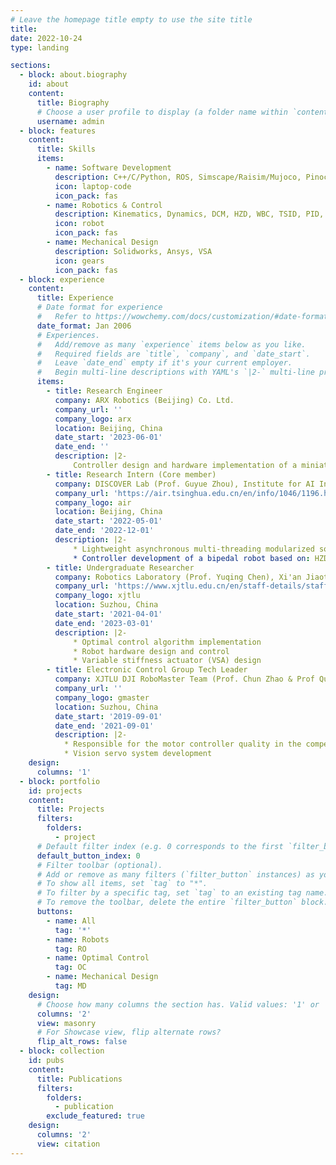```yaml
---
# Leave the homepage title empty to use the site title
title:
date: 2022-10-24
type: landing

sections:
  - block: about.biography
    id: about
    content:
      title: Biography
      # Choose a user profile to display (a folder name within `content/authors/`)
      username: admin
  - block: features
    content:
      title: Skills
      items:
        - name: Software Development
          description: C++/C/Python, ROS, Simscape/Raisim/Mujoco, Pinocchio/OCS2/Acados/OSQP
          icon: laptop-code
          icon_pack: fas
        - name: Robotics & Control
          description: Kinematics, Dynamics, DCM, HZD, WBC, TSID, PID, LQR, MPC, TrajOpt, CLF
          icon: robot
          icon_pack: fas
        - name: Mechanical Design
          description: Solidworks, Ansys, VSA
          icon: gears
          icon_pack: fas
  - block: experience
    content:
      title: Experience
      # Date format for experience
      #   Refer to https://wowchemy.com/docs/customization/#date-format
      date_format: Jan 2006
      # Experiences.
      #   Add/remove as many `experience` items below as you like.
      #   Required fields are `title`, `company`, and `date_start`.
      #   Leave `date_end` empty if it's your current employer.
      #   Begin multi-line descriptions with YAML's `|2-` multi-line prefix.
      items:
        - title: Research Engineer
          company: ARX Robotics (Beijing) Co. Ltd.
          company_url: ''
          company_logo: arx
          location: Beijing, China
          date_start: '2023-06-01'
          date_end: ''
          description: |2-
              Controller design and hardware implementation of a miniature bipedal robot (ARX-6M)
        - title: Research Intern (Core member)
          company: DISCOVER Lab (Prof. Guyue Zhou), Institute for AI Industry Research (AIR), Tsinghua University
          company_url: 'https://air.tsinghua.edu.cn/en/info/1046/1196.htm'
          company_logo: air
          location: Beijing, China
          date_start: '2022-05-01'
          date_end: '2022-12-01'
          description: |2-
              * Lightweight asynchronous multi-threading modularized software system for robotic control usage
              * Controller development of a bipedal robot based on: HZD offline gait library / NMPC online footstep adaptation
        - title: Undergraduate Researcher
          company: Robotics Laboratory (Prof. Yuqing Chen), Xi'an Jiaotong-Liverpool University
          company_url: 'https://www.xjtlu.edu.cn/en/staff-details/staff/yuqing-chen'
          company_logo: xjtlu
          location: Suzhou, China
          date_start: '2021-04-01'
          date_end: '2023-03-01'
          description: |2-
              * Optimal control algorithm implementation
              * Robot hardware design and control
              * Variable stiffness actuator (VSA) design
        - title: Electronic Control Group Tech Leader
          company: XJTLU DJI RoboMaster Team (Prof. Chun Zhao & Prof Quan Zhang), GMaster
          company_url: ''
          company_logo: gmaster
          location: Suzhou, China
          date_start: '2019-09-01'
          date_end: '2021-09-01'
          description: |2-
            * Responsible for the motor controller quality in the competition
            * Vision servo system development
    design:
      columns: '1'
  - block: portfolio
    id: projects
    content:
      title: Projects
      filters:
        folders:
          - project
      # Default filter index (e.g. 0 corresponds to the first `filter_button` instance below).
      default_button_index: 0
      # Filter toolbar (optional).
      # Add or remove as many filters (`filter_button` instances) as you like.
      # To show all items, set `tag` to "*".
      # To filter by a specific tag, set `tag` to an existing tag name.
      # To remove the toolbar, delete the entire `filter_button` block.
      buttons:
        - name: All
          tag: '*'
        - name: Robots
          tag: RO
        - name: Optimal Control
          tag: OC
        - name: Mechanical Design
          tag: MD  
    design:
      # Choose how many columns the section has. Valid values: '1' or '2'.
      columns: '2'
      view: masonry
      # For Showcase view, flip alternate rows?
      flip_alt_rows: false
  - block: collection
    id: pubs
    content:
      title: Publications
      filters:
        folders:
          - publication
        exclude_featured: true
    design:
      columns: '2'
      view: citation
---
```

